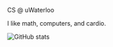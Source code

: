 CS @ uWaterloo

I like math, computers, and cardio.

![GitHub stats](https://github-readme-stats.vercel.app/api/top-langs/?username=Blackgaurd&layout=compact&langs_count=4)
